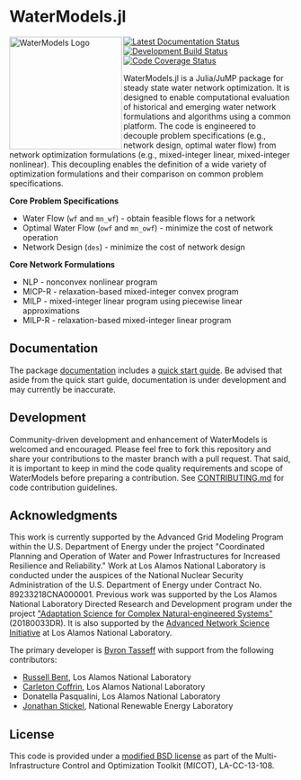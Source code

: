 # WaterModels.jl
<img src="https://lanl-ansi.github.io/WaterModels.jl/dev/assets/logo.svg" align="left" width="200" alt="WaterModels Logo">

<a href="https://lanl-ansi.github.io/WaterModels.jl/latest/"><img align="top" src="https://img.shields.io/badge/docs-latest-blue.svg" alt="Latest Documentation Status"></a> <a href="https://travis-ci.org/lanl-ansi/WaterModels.jl"><img src="https://travis-ci.org/lanl-ansi/WaterModels.jl.svg?branch=master" align="top" alt="Development Build Status"></a> <a href="https://codecov.io/gh/lanl-ansi/WaterModels.jl"><img align="top" src="https://codecov.io/gh/lanl-ansi/WaterModels.jl/branch/master/graph/badge.svg" alt="Code Coverage Status"></a>

WaterModels.jl is a Julia/JuMP package for steady state water network optimization.
It is designed to enable computational evaluation of historical and emerging water network formulations and algorithms using a common platform.
The code is engineered to decouple problem specifications (e.g., network design, optimal water flow) from network optimization formulations (e.g., mixed-integer linear, mixed-integer nonlinear).
This decoupling enables the definition of a wide variety of optimization formulations and their comparison on common problem specifications.

**Core Problem Specifications**
* Water Flow (`wf` and `mn_wf`) - obtain feasible flows for a network
* Optimal Water Flow (`owf` and `mn_owf`) - minimize the cost of network operation
* Network Design (`des`) - minimize the cost of network design

**Core Network Formulations**
* NLP - nonconvex nonlinear program
* MICP-R - relaxation-based mixed-integer convex program
* MILP - mixed-integer linear program using piecewise linear approximations
* MILP-R - relaxation-based mixed-integer linear program

## Documentation
The package [documentation](https://lanl-ansi.github.io/WaterModels.jl/latest) includes a [quick start guide](https://lanl-ansi.github.io/WaterModels.jl/latest/quickguide).
Be advised that aside from the quick start guide, documentation is under development and may currently be inaccurate.

## Development
Community-driven development and enhancement of WaterModels is welcomed and encouraged.
Please feel free to fork this repository and share your contributions to the master branch with a pull request.
That said, it is important to keep in mind the code quality requirements and scope of WaterModels before preparing a contribution.
See [CONTRIBUTING.md](https://github.com/lanl-ansi/WaterModels.jl/blob/master/CONTRIBUTING.md) for code contribution guidelines.

## Acknowledgments
This work is currently supported by the Advanced Grid Modeling Program within the U.S. Department of Energy under the project "Coordinated Planning and Operation of Water and Power Infrastructures for Increased Resilience and Reliability."
Work at Los Alamos National Laboratory is conducted under the auspices of the National Nuclear Security Administration of the U.S. Department of Energy under Contract No. 89233218CNA000001.
Previous work was supported by the Los Alamos National Laboratory Directed Research and Development program under the project ["Adaptation Science for Complex Natural-engineered Systems"](http://www.lanl.gov/projects/nesma) (20180033DR).
It is also supported by the [Advanced Network Science Initiative](https://lanl-ansi.github.io) at Los Alamos National Laboratory.

The primary developer is [Byron Tasseff](https://github.com/tasseff) with support from the following contributors:
- [Russell Bent](https://github.com/rb004f), Los Alamos National Laboratory
- [Carleton Coffrin](https://github.com/ccoffrin), Los Alamos National Laboratory
- Donatella Pasqualini, Los Alamos National Laboratory
- [Jonathan Stickel](https://github.com/jjstickel), National Renewable Energy Laboratory

## License
This code is provided under a [modified BSD license](https://github.com/lanl-ansi/WaterModels.jl/blob/master/LICENSE.md) as part of the Multi-Infrastructure Control and Optimization Toolkit (MICOT), LA-CC-13-108.

